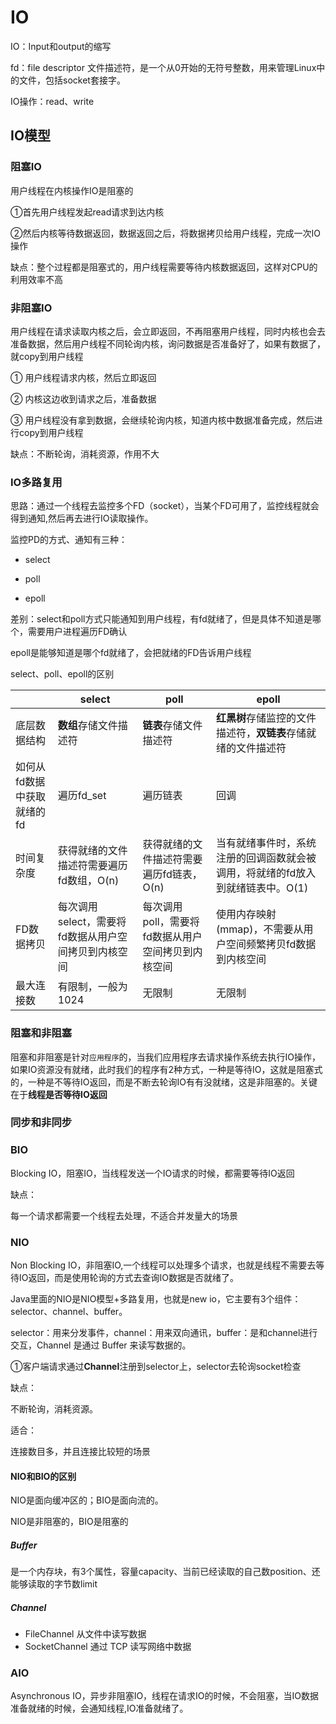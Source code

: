 # IO

IO：Input和output的缩写

fd：file descriptor 文件描述符，是一个从0开始的无符号整数，用来管理Linux中的文件，包括socket套接字。

IO操作：read、write

## IO模型



### 阻塞IO

用户线程在内核操作IO是阻塞的

①首先用户线程发起read请求到达内核

②然后内核等待数据返回，数据返回之后，将数据拷贝给用户线程，完成一次IO操作

缺点：整个过程都是阻塞式的，用户线程需要等待内核数据返回，这样对CPU的利用效率不高

### 非阻塞IO

用户线程在请求读取内核之后，会立即返回，不再阻塞用户线程，同时内核也会去准备数据，然后用户线程不同轮询内核，询问数据是否准备好了，如果有数据了，就copy到用户线程

① 用户线程请求内核，然后立即返回

② 内核这边收到请求之后，准备数据

③ 用户线程没有拿到数据，会继续轮询内核，知道内核中数据准备完成，然后进行copy到用户线程

缺点：不断轮询，消耗资源，作用不大

### IO多路复用

思路：通过一个线程去监控多个FD（socket），当某个FD可用了，监控线程就会得到通知,然后再去进行IO读取操作。

监控PD的方式、通知有三种：

* select

* poll

* epoll

差别：select和poll方式只能通知到用户线程，有fd就绪了，但是具体不知道是哪个，需要用户进程遍历FD确认

epoll是能够知道是哪个fd就绪了，会把就绪的FD告诉用户线程

select、poll、epoll的区别

|                            | select                                               | poll                                               | epoll                                                        |
| -------------------------- | ---------------------------------------------------- | -------------------------------------------------- | ------------------------------------------------------------ |
| 底层数据结构               | **数组**存储文件描述符                               | **链表**存储文件描述符                             | **红黑树**存储监控的文件描述符，**双链表**存储就绪的文件描述符 |
| 如何从fd数据中获取就绪的fd | 遍历fd_set                                           | 遍历链表                                           | 回调                                                         |
| 时间复杂度                 | 获得就绪的文件描述符需要遍历fd数组，O(n)             | 获得就绪的文件描述符需要遍历fd链表，O(n)           | 当有就绪事件时，系统注册的回调函数就会被调用，将就绪的fd放入到就绪链表中。O(1) |
| FD数据拷贝                 | 每次调用select，需要将fd数据从用户空间拷贝到内核空间 | 每次调用poll，需要将fd数据从用户空间拷贝到内核空间 | 使用内存映射(mmap)，不需要从用户空间频繁拷贝fd数据到内核空间 |
| 最大连接数                 | 有限制，一般为1024                                   | 无限制                                             | 无限制                                                       |

### 阻塞和非阻塞

阻塞和非阻塞是针对`应用程序`的，当我们应用程序去请求操作系统去执行IO操作，如果IO资源没有就绪，此时我们的程序有2种方式，一种是等待IO，这就是阻塞式的，一种是不等待IO返回，而是不断去轮询IO有有没就绪，这是非阻塞的。关键在于**线程是否等待IO返回**



### 同步和非同步



### BIO

Blocking IO，阻塞IO，当线程发送一个IO请求的时候，都需要等待IO返回

缺点：

每一个请求都需要一个线程去处理，不适合并发量大的场景

### NIO

Non Blocking IO，非阻塞IO,一个线程可以处理多个请求，也就是线程不需要去等待IO返回，而是使用轮询的方式去查询IO数据是否就绪了。

Java里面的NIO是NIO模型+多路复用，也就是new io，它主要有3个组件：selector、channel、buffer。

selector：用来分发事件，channel：用来双向通讯，buffer：是和channel进行交互，Channel 是通过 Buffer 来读写数据的。

①客户端请求通过**Channel**注册到selector上，selector去轮询socket检查

缺点：

不断轮询，消耗资源。

适合：

连接数目多，并且连接比较短的场景

#### NIO和BIO的区别

NIO是面向缓冲区的；BIO是面向流的。

NIO是非阻塞的，BIO是阻塞的

##### Buffer

是一个内存块，有3个属性，容量capacity、当前已经读取的自己数position、还能够读取的字节数limit

##### Channel

* FileChannel 从文件中读写数据
* SocketChannel  通过 TCP 读写网络中数据

### AIO

Asynchronous IO，异步非阻塞IO，线程在请求IO的时候，不会阻塞，当IO数据准备就绪的时候，会通知线程,IO准备就绪了。